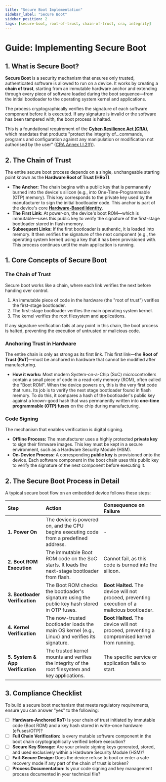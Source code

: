 ```yaml
---
title: "Secure Boot Implementation"
sidebar_label: "Secure Boot"
sidebar_position: 2
tags: [secure-boot, root-of-trust, chain-of-trust, cra, integrity]
---
```

# Guide: Implementing Secure Boot

## 1. What is Secure Boot?

**Secure Boot** is a security mechanism that ensures only trusted, authenticated software is allowed to run on a device. It works by creating a **chain of trust**, starting from an immutable hardware anchor and extending through every piece of software loaded during the boot sequence—from the initial bootloader to the operating system kernel and applications.

The process cryptographically verifies the signature of each software component before it is executed. If any signature is invalid or the software has been tampered with, the boot process is halted.

This is a foundational requirement of the **[Cyber-Resilience Act (CRA)](./../../standards/cra-overview.md)**, which mandates that products "protect the integrity of...commands, programs and configuration against any manipulation or modification not authorised by the user" ([CRA Annex I.I.2(f)][cra_annexI]).

## 2. The Chain of Trust

The entire secure boot process depends on a single, unchangeable starting point known as the **Hardware Root of Trust (HRoT)**.

-   **The Anchor:** The chain begins with a public key that is permanently burned into the device's silicon (e.g., into One-Time-Programmable (OTP) memory). This key corresponds to the private key used by the manufacturer to sign the initial bootloader code. This anchor is part of the device's core **[Hardware-Based Identity](./unique-device-identity.md)**.
-   **The First Link:** At power-on, the device's boot ROM—which is immutable—uses this public key to verify the signature of the first-stage bootloader stored in flash memory.
-   **Subsequent Links:** If the first bootloader is authentic, it is loaded into memory. It then verifies the signature of the next component (e.g., the operating system kernel) using a key that it has been provisioned with. This process continues until the main application is running.

## 1. Core Concepts of Secure Boot

### The Chain of Trust
Secure boot works like a chain, where each link verifies the next before handing over control.
1.  An immutable piece of code in the hardware (the "root of trust") verifies the first-stage bootloader.
2.  The first-stage bootloader verifies the main operating system kernel.
3.  The kernel verifies the root filesystem and applications.

If any signature verification fails at any point in this chain, the boot process is halted, preventing the execution of untrusted or malicious code.

### Anchoring Trust in Hardware
The entire chain is only as strong as its first link. This first link—the **Root of Trust (RoT)**—must be anchored in hardware that cannot be modified after manufacturing.

-   **How it works:** Most modern System-on-a-Chip (SoC) microcontrollers contain a small piece of code in a read-only memory (ROM), often called the "Boot ROM". When the device powers on, this is the very first code that runs. Its job is to verify the next stage bootloader found in flash memory. To do this, it compares a hash of the bootloader's public key against a known-good hash that was permanently written into **one-time programmable (OTP) fuses** on the chip during manufacturing.

### Code Signing
The mechanism that enables verification is digital signing.
-   **Offline Process:** The manufacturer uses a highly protected **private key** to sign their firmware images. This key must be kept in a secure environment, such as a Hardware Security Module (HSM).
-   **On-Device Process:** A corresponding **public key** is provisioned onto the device. Each software component in the boot chain uses this public key to verify the signature of the next component before executing it.

## 2. The Secure Boot Process in Detail

A typical secure boot flow on an embedded device follows these steps:

| Step | Action | Consequence on Failure |
| :--- | :--- | :--- |
| **1. Power On** | The device is powered on, and the CPU begins executing code from a predefined address. | - |
| **2. Boot ROM Execution** | The immutable Boot ROM code on the SoC starts. It loads the next-stage bootloader from flash. | Cannot fail, as this code is burned into the silicon. |
| **3. Bootloader Verification** | The Boot ROM checks the bootloader's signature using the public key hash stored in OTP fuses. | **Boot Halted.** The device will not proceed, preventing execution of a malicious bootloader. |
| **4. Kernel Verification** | The now-trusted bootloader loads the main OS kernel (e.g., Linux) and verifies its signature. | **Boot Halted.** The device will not proceed, preventing a compromised kernel from running. |
| **5. System & App Verification** | The trusted kernel mounts and verifies the integrity of the root filesystem and key applications. | The specific service or application fails to start. |

## 3. Compliance Checklist

To build a secure boot mechanism that meets regulatory requirements, ensure you can answer "yes" to the following:

- [ ] **Hardware-Anchored RoT:** Is your chain of trust initiated by immutable code (Boot ROM) and a key hash stored in write-once hardware (eFuses/OTP)?
- [ ] **Full Chain Verification:** Is every mutable software component in the boot chain cryptographically verified before execution?
- [ ] **Secure Key Storage:** Are your private signing keys generated, stored, and used exclusively within a Hardware Security Module (HSM)?
- [ ] **Fail-Secure Design:** Does the device refuse to boot or enter a safe recovery mode if any part of the chain of trust is broken?
- [ ] **Process Documentation:** Is your code signing and key management process documented in your technical file?

<!-- Citations -->
[cra_annexI]: https://eur-lex.europa.eu/legal-content/EN/TXT/?uri=CELEX:02024R2847-20241120#anx_I "CRA Annex I – Essential cybersecurity requirements"